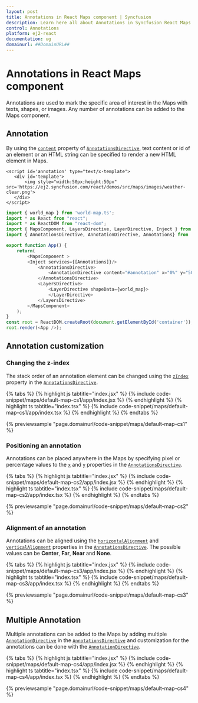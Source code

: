 ```yaml
---
layout: post
title: Annotations in React Maps component | Syncfusion
description: Learn here all about Annotations in Syncfusion React Maps component of Syncfusion Essential JS 2 and more.
control: Annotations 
platform: ej2-react
documentation: ug
domainurl: ##DomainURL##
---
```


# Annotations in React Maps component

<!-- markdownlint-disable MD013 -->

Annotations are used to mark the specific area of interest in the Maps with texts, shapes, or images. Any number of annotations can be added to the Maps component.

## Annotation

By using the [`content`](https://ej2.syncfusion.com/react/documentation/api/maps/annotationModel/#content) property of [`AnnotationsDirective`](https://ej2.syncfusion.com/react/documentation/api/maps/annotationModel), text content or id of an element or an HTML string can be specified to render a new HTML element in Maps.

<!-- markdownlint-disable MD036 -->

 ```
<script id='annotation' type="text/x-template">
    <div id='template'>
        <img style="width:50px;height:50px" src='https://ej2.syncfusion.com/react/demos/src/maps/images/weather-clear.png'>
    </div>
</script>

```

```ts
import { world_map } from 'world-map.ts';
import * as React from "react";
import * as ReactDOM from "react-dom";
import { MapsComponent, LayersDirective, LayerDirective, Inject } from '@syncfusion/ej2-react-maps';
import { AnnotationsDirective, AnnotationDirective, Annotations} from '@syncfusion/ej2-react-maps';

export function App() {
    return(
        <MapsComponent >
        <Inject services={[Annotations]}/>
            <AnnotationsDirective>
                <AnnotationDirective content="#annotation" x="0%" y="50%"/>
            </AnnotationsDirective>
            <LayersDirective>
                <LayerDirective shapeData={world_map}>
                </LayerDirective>
            </LayersDirective>
        </MapsComponent>
    );
}
const root = ReactDOM.createRoot(document.getElementById('container'));
root.render(<App />);
```

## Annotation customization

### Changing the z-index

The stack order of an annotation element can be changed using the [`zIndex`](https://ej2.syncfusion.com/react/documentation/api/maps/annotationModel/#zindex) property in the [`AnnotationsDirective`](https://ej2.syncfusion.com/react/documentation/api/maps/annotationModel).

{% tabs %}
{% highlight js tabtitle="index.jsx" %}
{% include code-snippet/maps/default-map-cs1/app/index.jsx %}
{% endhighlight %}
{% highlight ts tabtitle="index.tsx" %}
{% include code-snippet/maps/default-map-cs1/app/index.tsx %}
{% endhighlight %}
{% endtabs %}

 {% previewsample "page.domainurl/code-snippet/maps/default-map-cs1" %}

<!-- markdownlint-disable MD036 -->

### Positioning an annotation

Annotations can be placed anywhere in the Maps by specifying pixel or percentage values to the [`x`](https://ej2.syncfusion.com/react/documentation/api/maps/annotationModel/#x) and [`y`](https://ej2.syncfusion.com/react/documentation/api/maps/annotationModel/#y) properties in the [`AnnotationsDirective`](https://ej2.syncfusion.com/react/documentation/api/maps/annotationModel).

{% tabs %}
{% highlight js tabtitle="index.jsx" %}
{% include code-snippet/maps/default-map-cs2/app/index.jsx %}
{% endhighlight %}
{% highlight ts tabtitle="index.tsx" %}
{% include code-snippet/maps/default-map-cs2/app/index.tsx %}
{% endhighlight %}
{% endtabs %}

 {% previewsample "page.domainurl/code-snippet/maps/default-map-cs2" %}

<!-- markdownlint-disable MD036 -->

### Alignment of an annotation

Annotations can be aligned using the [`horizontalAlignment`](https://ej2.syncfusion.com/react/documentation/api/maps/annotationModel/#horizontalalignment) and [`verticalAlignment`](https://ej2.syncfusion.com/react/documentation/api/maps/annotationModel/#verticalalignment) properties in the [`AnnotationsDirective`](https://ej2.syncfusion.com/react/documentation/api/maps/annotationModel). The possible values can be **Center**, **Far**, **Near** and **None**.

{% tabs %}
{% highlight js tabtitle="index.jsx" %}
{% include code-snippet/maps/default-map-cs3/app/index.jsx %}
{% endhighlight %}
{% highlight ts tabtitle="index.tsx" %}
{% include code-snippet/maps/default-map-cs3/app/index.tsx %}
{% endhighlight %}
{% endtabs %}

 {% previewsample "page.domainurl/code-snippet/maps/default-map-cs3" %}

## Multiple Annotation

Multiple annotations can be added to the Maps by adding multiple [`AnnotationDirective`](https://ej2.syncfusion.com/react/documentation/api/maps/annotationModel) in the [`AnnotationsDirective`](https://ej2.syncfusion.com/react/documentation/api/maps/#annotations) and customization for the annotations can be done with the [`AnnotationDirective`](https://ej2.syncfusion.com/react/documentation/api/maps/annotationModel).

{% tabs %}
{% highlight js tabtitle="index.jsx" %}
{% include code-snippet/maps/default-map-cs4/app/index.jsx %}
{% endhighlight %}
{% highlight ts tabtitle="index.tsx" %}
{% include code-snippet/maps/default-map-cs4/app/index.tsx %}
{% endhighlight %}
{% endtabs %}

 {% previewsample "page.domainurl/code-snippet/maps/default-map-cs4" %}